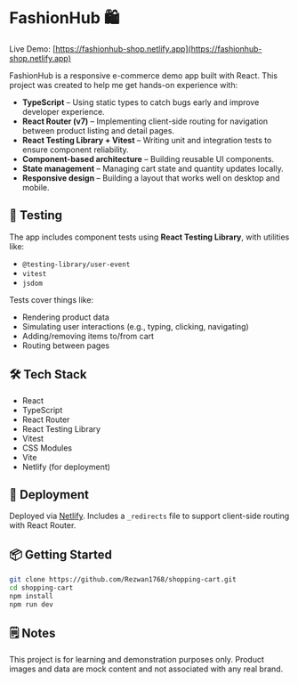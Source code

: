 # FashionHub 🛍️

Live Demo: [https://fashionhub-shop.netlify.app](https://fashionhub-shop.netlify.app)

FashionHub is a responsive e-commerce demo app built with React. This project was created to help me get hands-on experience with:

- **TypeScript** – Using static types to catch bugs early and improve developer experience.
- **React Router (v7)** – Implementing client-side routing for navigation between product listing and detail pages.
- **React Testing Library + Vitest** – Writing unit and integration tests to ensure component reliability.
- **Component-based architecture** – Building reusable UI components.
- **State management** – Managing cart state and quantity updates locally.
- **Responsive design** – Building a layout that works well on desktop and mobile.

## 🧪 Testing

The app includes component tests using **React Testing Library**, with utilities like:

- `@testing-library/user-event`
- `vitest`
- `jsdom`

Tests cover things like:

- Rendering product data
- Simulating user interactions (e.g., typing, clicking, navigating)
- Adding/removing items to/from cart
- Routing between pages

## 🛠️ Tech Stack

- React
- TypeScript
- React Router
- React Testing Library
- Vitest
- CSS Modules
- Vite
- Netlify (for deployment)

## 🚀 Deployment

Deployed via [Netlify](https://www.netlify.com/). Includes a `_redirects` file to support client-side routing with React Router.

## 📦 Getting Started

```bash
git clone https://github.com/Rezwan1768/shopping-cart.git
cd shopping-cart
npm install
npm run dev
```

## 🗒️ Notes

This project is for learning and demonstration purposes only. Product images and data are mock content and not associated with any real brand.
